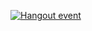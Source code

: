 [![Hangout event](http://img.youtube.com/vi/TA9CTr2D9CM/maxresdefault.jpg)](http://www.youtube.com/watch?v=TA9CTr2D9CM)
